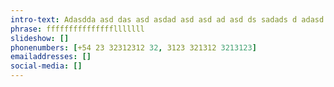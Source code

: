 ```yaml
---
intro-text: Adasdda asd das asd asdad asd asd ad asd ds sadads d adasd
phrase: ffffffffffffffflllllll
slideshow: []
phonenumbers: [+54 23 32312312 32, 3123 321312 3213123]
emailaddresses: []
social-media: []
---
```

